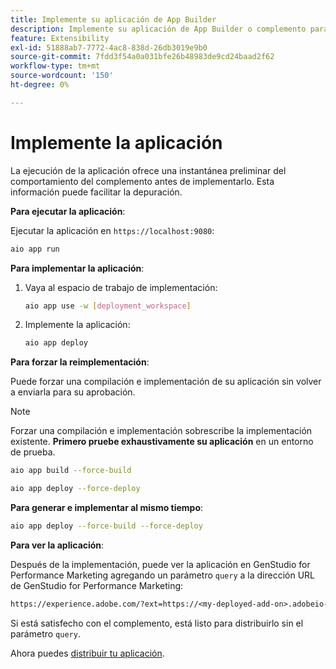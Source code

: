 ```yaml
---
title: Implemente su aplicación de App Builder
description: Implemente su aplicación de App Builder o complemento para GenStudio for Performance Marketing.
feature: Extensibility
exl-id: 51888ab7-7772-4ac8-838d-26db3019e9b0
source-git-commit: 7fdd3f54a0a031bfe26b48983de9cd24baad2f62
workflow-type: tm+mt
source-wordcount: '150'
ht-degree: 0%

---
```


# Implemente la aplicación

La ejecución de la aplicación ofrece una instantánea preliminar del comportamiento del complemento antes de implementarlo. Esta información puede facilitar la depuración.

**Para ejecutar la aplicación**:

Ejecutar la aplicación en `https://localhost:9080`:

```bash
aio app run
```

**Para implementar la aplicación**:

1. Vaya al espacio de trabajo de implementación:

   ```bash
   aio app use -w [deployment_workspace]
   ```

2. Implemente la aplicación:

   ```bash
   aio app deploy
   ```

**Para forzar la reimplementación**:

Puede forzar una compilación e implementación de su aplicación sin volver a enviarla para su aprobación.

>[!NOTE]
>
>Forzar una compilación e implementación sobrescribe la implementación existente. **Primero pruebe exhaustivamente su aplicación** en un entorno de prueba.

```bash
aio app build --force-build
```

```bash
aio app deploy --force-deploy
```

**Para generar e implementar al mismo tiempo**:

```bash
aio app deploy --force-build --force-deploy
```

**Para ver la aplicación**:

Después de la implementación, puede ver la aplicación en GenStudio for Performance Marketing agregando un parámetro `query` a la dirección URL de GenStudio for Performance Marketing:

```txt
https://experience.adobe.com/?ext=https://<my-deployed-add-on>.adobeio-static.net/index.html#/@<ims-org>/genstudio/create
```

Si está satisfecho con el complemento, está listo para distribuirlo sin el parámetro `query`.

Ahora puedes [distribuir tu aplicación](distribute-app.md).

